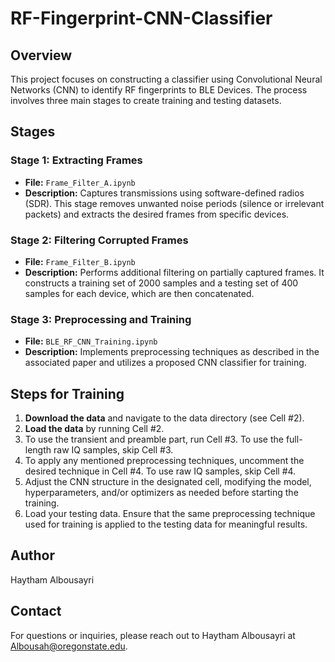 # RF-Fingerprint-CNN-Classifier

## Overview
This project focuses on constructing a classifier using Convolutional Neural Networks (CNN) to identify RF fingerprints to BLE Devices. The process involves three main stages to create training and testing datasets.

## Stages

### Stage 1: Extracting Frames
- **File:** `Frame_Filter_A.ipynb`
- **Description:** Captures transmissions using software-defined radios (SDR). This stage removes unwanted noise periods (silence or irrelevant packets) and extracts the desired frames from specific devices.

### Stage 2: Filtering Corrupted Frames
- **File:** `Frame_Filter_B.ipynb`
- **Description:** Performs additional filtering on partially captured frames. It constructs a training set of 2000 samples and a testing set of 400 samples for each device, which are then concatenated.

### Stage 3: Preprocessing and Training
- **File:** `BLE_RF_CNN_Training.ipynb`
- **Description:** Implements preprocessing techniques as described in the associated paper and utilizes a proposed CNN classifier for training.

## Steps for Training

1. **Download the data** and navigate to the data directory (see Cell #2).
2. **Load the data** by running Cell #2.
3. To use the transient and preamble part, run Cell #3. To use the full-length raw IQ samples, skip Cell #3.
4. To apply any mentioned preprocessing techniques, uncomment the desired technique in Cell #4. To use raw IQ samples, skip Cell #4.
5. Adjust the CNN structure in the designated cell, modifying the model, hyperparameters, and/or optimizers as needed before starting the training.
6. Load your testing data. Ensure that the same preprocessing technique used for training is applied to the testing data for meaningful results.

## Author
Haytham Albousayri


## Contact
For questions or inquiries, please reach out to Haytham Albousayri at Albousah@oregonstate.edu.
